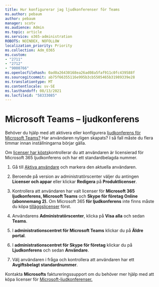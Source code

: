 ```yaml
---
title: Hur konfigurerar jag ljudkonferenser för Teams
ms.author: pebaum
author: pebaum
manager: scotv
ms.audience: Admin
ms.topic: article
ms.service: o365-administration
ROBOTS: NOINDEX, NOFOLLOW
localization_priority: Priority
ms.collection: Adm_O365
ms.custom:
- "2711"
- "2712"
- "9000766"
ms.openlocfilehash: 0ad0a26430168ea26ad08a5faf911c0fc439588f
ms.sourcegitcommit: ab75f66355116e995b3cb5505465b31989339e28
ms.translationtype: MT
ms.contentlocale: sv-SE
ms.lasthandoff: 08/13/2021
ms.locfileid: "58333085"
---
```

# <a name="microsoft-teams--audio-conferencing"></a>Microsoft Teams – ljudkonferens

Behöver du hjälp med att aktivera eller konfigurera [ljudkonferens för Microsoft Teams?](https://docs.microsoft.com/microsoftteams/set-up-audio-conferencing-in-teams)  Har användaren nyligen skapats? I så fall måste du flera timmar innan inställningarna börjar gälla.

Om [licenser har köpts](https://docs.microsoft.com/microsoftteams/set-up-audio-conferencing-in-teams#step-2-get-and-assign-licenses)kontrollerar du att användaren är licensierad för Microsoft 365 ljudkonferens och har ett standardbelagda nummer.

1. Gå till [Aktiva användare](https://admin.microsoft.com/Adminportal/Home?source=applauncher#/users) och markera den aktuella användaren.

2. Beroende på version av administratörscenter väljer du antingen **Licenser och appar** eller klickar **Redigera** på **Produktlicenser**.

3. Kontrollera att användaren har valt licenser för **Microsoft 365 ljudkonferens, Microsoft Teams** och **Skype för företag Online (abonnemang 2).** Om Microsoft 365 **för ljudkonferens** inte finns måste du köpa [tilläggslicenser](https://docs.microsoft.com/microsoftteams/teams-add-on-licensing/microsoft-teams-add-on-licensing?tabs=small-business) först.

4. Användarens **Administratörscenter**, klicka på **Visa alla** och sedan **Teams**.

5. I **administrationscentret för Microsoft Teams** klickar du på **Äldre portal**.

6. I **administrationscentret för Skype för företag** klickar du på **Ljudkonferens** och sedan **Användare**.

7. Välj användaren i fråga och kontrollera att användaren har ett **Avgiftsbelagt standardnummer**.

Kontakta **Microsofts** faktureringssupport om du behöver mer hjälp med att köpa licenser för [Microsoft-ljudkonferenser.](https://go.microsoft.com/fwlink/p/?linkid=518322)
